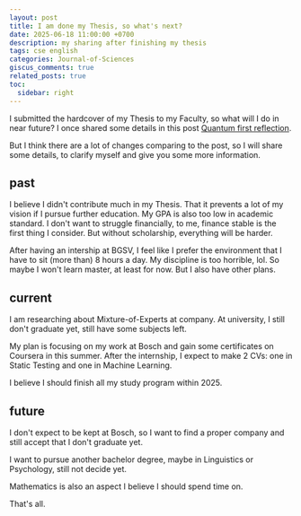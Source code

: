 ```yaml
---
layout: post
title: I am done my Thesis, so what's next?
date: 2025-06-18 11:00:00 +0700
description: my sharing after finishing my thesis
tags: cse english
categories: Journal-of-Sciences
giscus_comments: true
related_posts: true
toc:
  sidebar: right
---
```


I submitted the hardcover of my Thesis to my Faculty, so what will I do in near future? I once shared some details in this post <d-footnote>[Quantum first reflection](https://vtrnnhlinh.github.io/blog/2024/quantum-first-reflection/)</d-footnote>.

But I think there are a lot of changes comparing to the post, so I will share some details, to clarify myself and give you some more information.

## past

I believe I didn't contribute much in my Thesis. That it prevents a lot of my vision if I pursue further education. My GPA is also too low in academic standard. I don't want to struggle financially, to me, finance stable is the first thing I consider. But without scholarship, everything will be harder.

After having an intership at BGSV, I feel like I prefer the environment that I have to sit (more than) 8 hours a day. My discipline is too horrible, lol. So maybe I won't learn master, at least for now. But I also have other plans.

## current

I am researching about Mixture-of-Experts at company. At university, I still don't graduate yet, still have some subjects left.

My plan is focusing on my work at Bosch and gain some certificates on Coursera in this summer. After the internship, I expect to make 2 CVs: one in Static Testing and one in Machine Learning.

I believe I should finish all my study program within 2025.

## future

I don't expect to be kept at Bosch, so I want to find a proper company and still accept that I don't graduate yet.

I want to pursue another bachelor degree, maybe in Linguistics or Psychology, still not decide yet.

Mathematics is also an aspect I believe I should spend time on.

That's all. 
